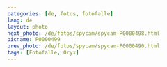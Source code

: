 ```yaml
---
categories: [de, fotos, fotofalle]
lang: de
layout: photo
next_photo: /de/fotos/spycam/spycam-P0000498.html
picname: P0000499
prev_photo: /de/fotos/spycam/spycam-P0000490.html
tags: [Fotofalle, Oryx]
---
```

